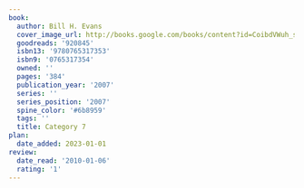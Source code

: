 ```yaml
---
book:
  author: Bill H. Evans
  cover_image_url: http://books.google.com/books/content?id=CoibdVWuh_sC&printsec=frontcover&img=1&zoom=1&edge=curl&source=gbs_api
  goodreads: '920845'
  isbn13: '9780765317353'
  isbn9: '0765317354'
  owned: ''
  pages: '384'
  publication_year: '2007'
  series: ''
  series_position: '2007'
  spine_color: '#6b8959'
  tags: ''
  title: Category 7
plan:
  date_added: 2023-01-01
review:
  date_read: '2010-01-06'
  rating: '1'
---
```

